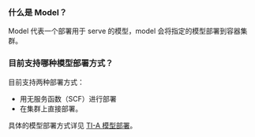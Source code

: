 ### 什么是 Model？
Model 代表一个部署用于 serve 的模型，model 会将指定的模型部署到容器集群。 

###  目前支持哪种模型部署方式？
目前支持两种部署方式：
- 用无服务函数（SCF）进行部署 
- 在集群上直接部署。

具体的模型部署方式详见 [TI-A 模型部署](https://cloud.tencent.com/document/product/851/17049)。
